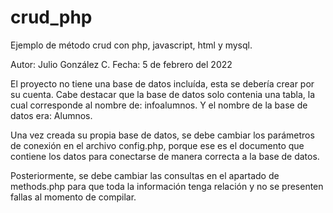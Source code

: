 # crud_php
Ejemplo de método crud con php, javascript, html y mysql. 

Autor: Julio González C.
Fecha: 5 de febrero del 2022

El proyecto no tiene una base de datos incluída, esta se debería crear por su cuenta.
Cabe destacar que la base de datos solo contenia una tabla, la cual corresponde al nombre de: infoalumnos.
Y el nombre de la base de datos era: Alumnos. 

Una vez creada su propia base de datos, se debe cambiar los parámetros de conexión en el archivo config.php, porque ese 
es el documento que contiene los datos para conectarse de manera correcta a la base de datos. 

Posteriormente, se debe cambiar las consultas en el apartado de methods.php para que toda la información tenga relación 
y no se presenten fallas al momento de compilar. 
